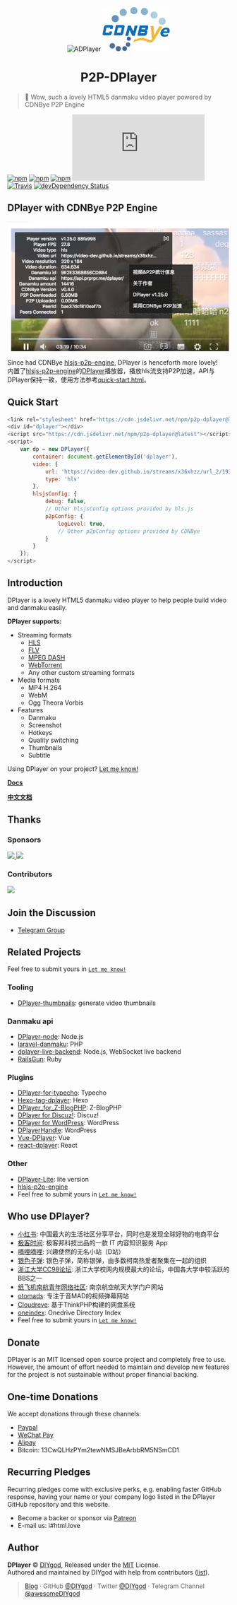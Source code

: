 <p align="center">
<img src="https://i.imgur.com/LnPvZvO.png" alt="ADPlayer" width="100">
<img src="figs/cdnbye.png" alt="CDNBye" width="152.23">
</p>
<h1 align="center">P2P-DPlayer</h1>

> 🍭 Wow, such a lovely HTML5 danmaku video player powered by CDNBye P2P Engine

[![npm](https://img.shields.io/npm/v/p2p-dplayer.svg?style=flat-square)](https://www.npmjs.com/package/p2p-dplayer)
[![npm](https://img.shields.io/npm/l/dplayer.svg?style=flat-square)](https://github.com/MoePlayer/DPlayer/blob/master/LICENSE)
[![npm](https://img.shields.io/npm/dt/dplayer.svg?style=flat-square)](https://www.npmjs.com/package/dplayer)
[![size](https://badge-size.herokuapp.com/cdnbye/p2p-dplayer/master/dist/DPlayer.min.js?compression=gzip&style=flat-square)](https://github.com/MoePlayer/DPlayer/tree/master/dist)
[![Travis](https://img.shields.io/travis/MoePlayer/DPlayer.svg?style=flat-square)](https://travis-ci.org/MoePlayer/DPlayer)
[![devDependency Status](https://img.shields.io/david/dev/MoePlayer/dplayer.svg?style=flat-square)](https://david-dm.org/MoePlayer/DPlayer#info=devDependencies)

## DPlayer with CDNBye P2P Engine
![image](figs/screen.jpg)

Since had CDNBye [hlsjs-p2p-engine](https://github.com/cdnbye/hlsjs-p2p-engine), DPlayer is henceforth more lovely!</br>
内置了[hlsjs-p2p-engine](https://github.com/cdnbye/hlsjs-p2p-engine)的[DPlayer](https://github.com/MoePlayer/DPlayer)播放器，播放hls流支持P2P加速，API与DPlayer保持一致，使用方法参考[quick-start.html](quick-start/index.html)。

## Quick Start
```javascript
<link rel="stylesheet" href="https://cdn.jsdelivr.net/npm/p2p-dplayer@latest/dist/DPlayer.min.css">
<div id="dplayer"></div>
<script src="https://cdn.jsdelivr.net/npm/p2p-dplayer@latest"></script>
<script>
    var dp = new DPlayer({
        container: document.getElementById('dplayer'),
        video: {
            url: 'https://video-dev.github.io/streams/x36xhzz/url_2/193039199_mp4_h264_aac_ld_7.m3u8',
            type: 'hls'
        },
        hlsjsConfig: {
            debug: false,
            // Other hlsjsConfig options provided by hls.js
            p2pConfig: {
                logLevel: true,
                // Other p2pConfig options provided by CDNBye
            }
        }
    });
</script>
```

## Introduction

DPlayer is a lovely HTML5 danmaku video player to help people build video and danmaku easily.

**DPlayer supports:**

- Streaming formats
    - [HLS](https://github.com/video-dev/hls.js)
    - [FLV](https://github.com/Bilibili/flv.js)
    - [MPEG DASH](https://github.com/Dash-Industry-Forum/dash.js)
    - [WebTorrent](https://github.com/webtorrent/webtorrent)
    - Any other custom streaming formats
- Media formats
    - MP4 H.264
    - WebM
    - Ogg Theora Vorbis
- Features
    - Danmaku
    - Screenshot
    - Hotkeys
    - Quality switching
    - Thumbnails
    - Subtitle

Using DPlayer on your project? [Let me know!](https://github.com/DIYgod/DPlayer/issues/31)

**[Docs](http://dplayer.js.org)**

**[中文文档](http://dplayer.js.org/#/zh-Hans/)**

## Thanks

### Sponsors

<a href="https://pear.hk/" target="_blank">
    <img width="222px" src="https://i.imgur.com/5qQYmfc.png">
</a>
<a href="https://console.upyun.com/register/?invite=BkLZ2Xqob" target="_blank">
    <img width="222px" src="https://imgur.com/apG1uKf.png">
</a>

### Contributors

<a href="https://github.com/MoePlayer/DPlayer/graphs/contributors"><img src="https://opencollective.com/DPlayer/contributors.svg?width=890" /></a>

## Join the Discussion

- [Telegram Group](https://t.me/adplayer)

## Related Projects

Feel free to submit yours in [`Let me know!`](https://github.com/MoePlayer/DPlayer/issues/31)

### Tooling

- [DPlayer-thumbnails](https://github.com/MoePlayer/DPlayer-thumbnails): generate video thumbnails

### Danmaku api

- [DPlayer-node](https://github.com/MoePlayer/DPlayer-node): Node.js
- [laravel-danmaku](https://github.com/MoePlayer/laravel-danmaku): PHP
- [dplayer-live-backend](https://github.com/Izumi-kun/dplayer-live-backend): Node.js, WebSocket live backend
- [RailsGun](https://github.com/MoePlayer/RailsGun): Ruby

### Plugins

- [DPlayer-for-typecho](https://github.com/volio/DPlayer-for-typecho): Typecho
- [Hexo-tag-dplayer](https://github.com/NextMoe/hexo-tag-dplayer): Hexo
- [DPlayer_for_Z-BlogPHP](https://github.com/fghrsh/DPlayer_for_Z-BlogPHP): Z-BlogPHP
- [DPlayer for Discuz!](https://coding.net/u/Click_04/p/video/git): Discuz!
- [DPlayer for WordPress](https://github.com/BlueCocoa/DPlayer-WordPress): WordPress
- [DPlayerHandle](https://github.com/kn007/DPlayerHandle): WordPress
- [Vue-DPlayer](https://github.com/sinchang/vue-dplayer): Vue
- [react-dplayer](https://github.com/hnsylitao/react-dplayer): React

### Other

- [DPlayer-Lite](https://github.com/kn007/DPlayer-Lite): lite version
- [hlsjs-p2p-engine](https://github.com/cdnbye/hlsjs-p2p-engine)
- Feel free to submit yours in [`Let me know!`](https://github.com/MoePlayer/DPlayer/issues/31)

## Who use DPlayer?

- [小红书](https://www.xiaohongshu.com/): 中国最大的生活社区分享平台，同时也是发现全球好物的电商平台
- [极客时间](https://time.geekbang.org/): 极客邦科技出品的一款 IT 内容知识服务 App
- [嘀哩嘀哩](http://www.dilidili.wang/): 兴趣使然的无名小站（D站）
- [银色子弹](https://www.sbsub.com/): 银色子弹，简称银弹，由多数柯南热爱者聚集在一起的组织
- [浙江大学CC98论坛](https://zh.wikipedia.org/wiki/CC98%E8%AE%BA%E5%9D%9B): 浙江大学校网内规模最大的论坛，中国各大学中较活跃的BBS之一
- [纸飞机南航青年网络社区](http://my.nuaa.edu.cn/video-video.html): 南京航空航天大学门户网站
- [otomads](https://otomads.com/): 专注于音MAD的视频弹幕网站
- [Cloudreve](https://github.com/HFO4/Cloudreve): 基于ThinkPHP构建的网盘系统
- [oneindex](https://github.com/donwa/oneindex): Onedrive Directory Index
- Feel free to submit yours in [`Let me know!`](https://github.com/MoePlayer/DPlayer/issues/31)

## Donate

DPlayer is an MIT licensed open source project and completely free to use. However, the amount of effort needed to maintain and develop new features for the project is not sustainable without proper financial backing.

## One-time Donations

We accept donations through these channels:

- [Paypal](https://www.paypal.me/DIYgod)
- [WeChat Pay](https://i.imgur.com/aq6PtWa.png)
- [Alipay](https://i.imgur.com/wv1Pj2k.png)
- Bitcoin: 13CwQLHzPYm2tewNMSJBeArbbRM5NSmCD1

## Recurring Pledges

Recurring pledges come with exclusive perks, e.g. enabling faster GitHub response, having your name or your company logo listed in the DPlayer GitHub repository and this website.

- Become a backer or sponsor via [Patreon](https://www.patreon.com/DIYgod)
- E-mail us: i#html.love

## Author

**DPlayer** © [DIYgod](https://github.com/DIYgod), Released under the [MIT](./LICENSE) License.<br>
Authored and maintained by DIYgod with help from contributors ([list](https://github.com/DIYgod/DPlayer/contributors)).

> [Blog](https://diygod.me) · GitHub [@DIYgod](https://github.com/DIYgod) · Twitter [@DIYgod](https://twitter.com/DIYgod) · Telegram Channel [@awesomeDIYgod](https://t.me/awesomeDIYgod)
